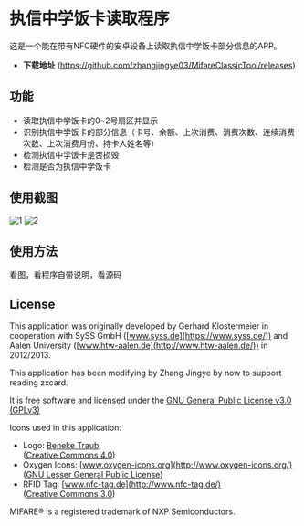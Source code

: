 执信中学饭卡读取程序
=========================

这是一个能在带有NFC硬件的安卓设备上读取执信中学饭卡部分信息的APP。

* **下载地址**
  (https://github.com/zhangjingye03/MifareClassicTool/releases)



功能
--------

* 读取执信中学饭卡的0~2号扇区并显示
* 识别执信中学饭卡的部分信息（卡号、余额、上次消费、消费次数、连续消费次数、上次消费月份、持卡人姓名等）
* 检测执信中学饭卡是否损毁
* 检测是否为执信中学饭卡



使用截图
-------------------
![1](http://p1.bpimg.com/567571/6e7a309c9c9de06c.png)
![2](http://p1.bpimg.com/567571/5d7c481fcaf6be01.png)


使用方法
---------------

看图，看程序自带说明，看源码



License
-------

This application was originally developed by
Gerhard Klostermeier in cooperation with SySS GmbH
([www.syss.de](https://www.syss.de/)) and Aalen
University ([www.htw-aalen.de](http://www.htw-aalen.de/)) in 2012/2013.

This application has been modifying by Zhang Jingye   by now to support reading zxcard.

It is free software and licensed under the
[GNU General Public License v3.0 (GPLv3)](https://www.gnu.org/licenses/gpl-3.0.txt)

Icons used in this application:
* Logo: [Beneke Traub](http://www.beneketraub.com/)  
  ([Creative Commons 4.0](http://creativecommons.org/licenses/by-nc-sa/4.0/))
* Oxygen Icons: [www.oxygen-icons.org](http://www.oxygen-icons.org/)  
  ([GNU Lesser General Public License](http://www.gnu.org/licenses/lgpl.html))
* RFID Tag: [www.nfc-tag.de](http://www.nfc-tag.de/)  
  ([Creative Commons 3.0](http://creativecommons.org/licenses/by/3.0/))

MIFARE® is a registered trademark of NXP Semiconductors.
